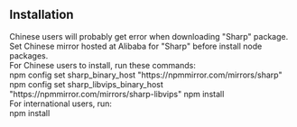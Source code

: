<h2>Installation</h2>
<p>Chinese users will probably get error when downloading "Sharp" package.<br>
Set Chinese mirror hosted at Alibaba for "Sharp" before install node packages.<br>
For Chinese users to install, run these commands:<br>
npm config set sharp_binary_host "https://npmmirror.com/mirrors/sharp"
npm config set sharp_libvips_binary_host "https://npmmirror.com/mirrors/sharp-libvips"
npm install
<br>
For international users, run:<br>
npm install</code></p>
